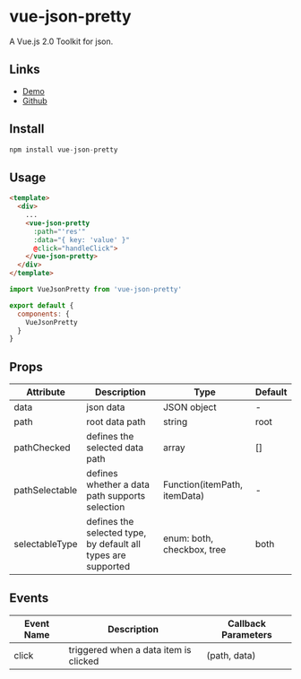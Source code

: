 # vue-json-pretty

A Vue.js 2.0 Toolkit for json.

## Links

- [Demo](https://leezng.github.io/vue-json-pretty)
- [Github](https://github.com/leezng/vue-json-pretty)

## Install

```js
npm install vue-json-pretty
```

## Usage

```html
<template>
  <div>
    ...
    <vue-json-pretty
      :path="'res'"
      :data="{ key: 'value' }"
      @click="handleClick">
    </vue-json-pretty>
  </div>
</template>
```

```js
import VueJsonPretty from 'vue-json-pretty'

export default {
  components: {
    VueJsonPretty
  }
}
```

## Props

| Attribute | Description | Type | Default |
|-------- |-------- |-------- | -------- |
| data | json data | JSON object | - |
| path | root data path | string | root |
| pathChecked | defines the selected data path | array | [] |
| pathSelectable | defines whether a data path supports selection | Function(itemPath, itemData) | - |
| selectableType | defines the selected type, by default all types are supported | enum: both, checkbox, tree | both |

## Events

| Event Name | Description | Callback Parameters |
|---------- |-------- |---------- |
| click  | triggered when a data item is clicked | (path, data) |

